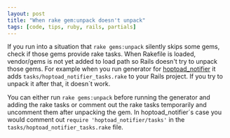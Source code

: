 ```yaml
---
layout: post
title: "When rake gem:unpack doesn't unpack"
tags: [code, tips, ruby, rails, partials]
---
```


If you run into a situation that `rake gems:unpack` silently skips some gems, check if those gems provide rake tasks. When Rakefile is loaded, vendor/gems is not yet added to load path so Rails doesn't try to unpack those gems. For example when you run generator for  [hoptoad_notifier](http://github.com/thoughtbot/hoptoad_notifier "thoughtbot's hoptoad_notifier at master - GitHub") it adds `tasks/hoptoad_notifier_tasks.rake` to your Rails project. If you try to unpack it after that, it doesn´t work.

You can either run `rake gems:unpack` before running the generator and adding the rake tasks or comment out the rake tasks temporarily and uncomment them after unpacking the gem. In hoptoad_notifier´s case you would comment out `require 'hoptoad_notifier/tasks'` in the `tasks/hoptoad_notifier_tasks.rake` file.
